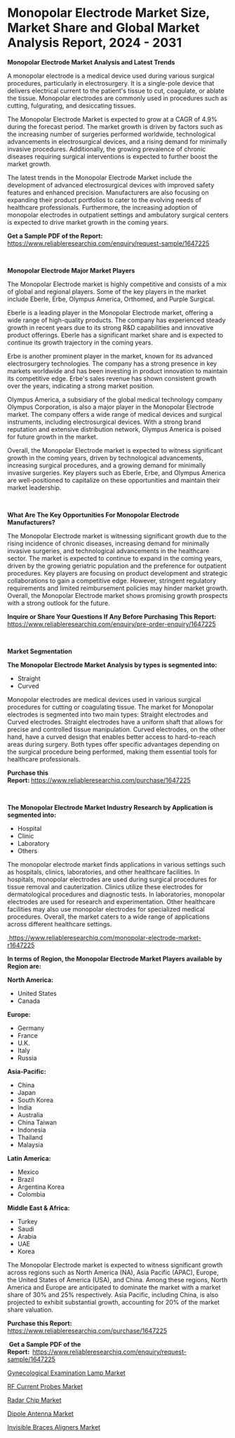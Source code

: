 <p><h1>Monopolar Electrode Market Size, Market Share and Global Market Analysis Report, 2024 - 2031</h1></p><p><strong>Monopolar Electrode Market Analysis and Latest Trends</strong></p>
<p><p>A monopolar electrode is a medical device used during various surgical procedures, particularly in electrosurgery. It is a single-pole device that delivers electrical current to the patient's tissue to cut, coagulate, or ablate the tissue. Monopolar electrodes are commonly used in procedures such as cutting, fulgurating, and desiccating tissues. </p><p>The Monopolar Electrode Market is expected to grow at a CAGR of 4.9% during the forecast period. The market growth is driven by factors such as the increasing number of surgeries performed worldwide, technological advancements in electrosurgical devices, and a rising demand for minimally invasive procedures. Additionally, the growing prevalence of chronic diseases requiring surgical interventions is expected to further boost the market growth.</p><p>The latest trends in the Monopolar Electrode Market include the development of advanced electrosurgical devices with improved safety features and enhanced precision. Manufacturers are also focusing on expanding their product portfolios to cater to the evolving needs of healthcare professionals. Furthermore, the increasing adoption of monopolar electrodes in outpatient settings and ambulatory surgical centers is expected to drive market growth in the coming years.</p></p>
<p><strong>Get a Sample PDF of the Report:&nbsp;</strong> <a href="https://www.reliableresearchiq.com/enquiry/request-sample/1647225">https://www.reliableresearchiq.com/enquiry/request-sample/1647225</a></p>
<p>&nbsp;</p>
<p><strong>Monopolar Electrode Major Market Players</strong></p>
<p><p>The Monopolar Electrode market is highly competitive and consists of a mix of global and regional players. Some of the key players in the market include Eberle, Erbe, Olympus America, Orthomed, and Purple Surgical. </p><p>Eberle is a leading player in the Monopolar Electrode market, offering a wide range of high-quality products. The company has experienced steady growth in recent years due to its strong R&D capabilities and innovative product offerings. Eberle has a significant market share and is expected to continue its growth trajectory in the coming years.</p><p>Erbe is another prominent player in the market, known for its advanced electrosurgery technologies. The company has a strong presence in key markets worldwide and has been investing in product innovation to maintain its competitive edge. Erbe's sales revenue has shown consistent growth over the years, indicating a strong market position.</p><p>Olympus America, a subsidiary of the global medical technology company Olympus Corporation, is also a major player in the Monopolar Electrode market. The company offers a wide range of medical devices and surgical instruments, including electrosurgical devices. With a strong brand reputation and extensive distribution network, Olympus America is poised for future growth in the market.</p><p>Overall, the Monopolar Electrode market is expected to witness significant growth in the coming years, driven by technological advancements, increasing surgical procedures, and a growing demand for minimally invasive surgeries. Key players such as Eberle, Erbe, and Olympus America are well-positioned to capitalize on these opportunities and maintain their market leadership.</p></p>
<p>&nbsp;</p>
<p><strong>What Are The Key Opportunities For Monopolar Electrode Manufacturers?</strong></p>
<p><p>The Monopolar Electrode market is witnessing significant growth due to the rising incidence of chronic diseases, increasing demand for minimally invasive surgeries, and technological advancements in the healthcare sector. The market is expected to continue to expand in the coming years, driven by the growing geriatric population and the preference for outpatient procedures. Key players are focusing on product development and strategic collaborations to gain a competitive edge. However, stringent regulatory requirements and limited reimbursement policies may hinder market growth. Overall, the Monopolar Electrode market shows promising growth prospects with a strong outlook for the future.</p></p>
<p><strong>Inquire or Share Your Questions If Any Before Purchasing This Report:</strong> <a href="https://www.reliableresearchiq.com/enquiry/pre-order-enquiry/1647225">https://www.reliableresearchiq.com/enquiry/pre-order-enquiry/1647225</a></p>
<p>&nbsp;</p>
<p><strong>Market Segmentation</strong></p>
<p><strong>The Monopolar Electrode Market Analysis by types is segmented into:</strong></p>
<p><ul><li>Straight</li><li>Curved</li></ul></p>
<p><p>Monopolar electrodes are medical devices used in various surgical procedures for cutting or coagulating tissue. The market for Monopolar electrodes is segmented into two main types: Straight electrodes and Curved electrodes. Straight electrodes have a uniform shaft that allows for precise and controlled tissue manipulation. Curved electrodes, on the other hand, have a curved design that enables better access to hard-to-reach areas during surgery. Both types offer specific advantages depending on the surgical procedure being performed, making them essential tools for healthcare professionals.</p></p>
<p><strong>Purchase this Report:&nbsp;</strong><a href="https://www.reliableresearchiq.com/purchase/1647225">https://www.reliableresearchiq.com/purchase/1647225</a></p>
<p>&nbsp;</p>
<p><strong>The Monopolar Electrode Market Industry Research by Application is segmented into:</strong></p>
<p><ul><li>Hospital</li><li>Clinic</li><li>Laboratory</li><li>Others</li></ul></p>
<p><p>The monopolar electrode market finds applications in various settings such as hospitals, clinics, laboratories, and other healthcare facilities. In hospitals, monopolar electrodes are used during surgical procedures for tissue removal and cauterization. Clinics utilize these electrodes for dermatological procedures and diagnostic tests. In laboratories, monopolar electrodes are used for research and experimentation. Other healthcare facilities may also use monopolar electrodes for specialized medical procedures. Overall, the market caters to a wide range of applications across different healthcare settings.</p></p>
<p><a href="https://www.reliableresearchiq.com/monopolar-electrode-market-r1647225">&nbsp;https://www.reliableresearchiq.com/monopolar-electrode-market-r1647225</a></p>
<p><strong>In terms of Region, the Monopolar Electrode Market Players available by Region are:</strong></p>
<p>
    <p> <strong> North America: </strong>
        <ul>
            <li>United States</li>
            <li>Canada</li>
        </ul>
        </p> 
    <p> <strong> Europe: </strong>
        <ul>
            <li>Germany</li>
            <li>France</li>
            <li>U.K.</li>
            <li>Italy</li>
            <li>Russia</li>
        </ul>
        </p> 
    <p> <strong> Asia-Pacific: </strong>
        <ul>
            <li>China</li>
            <li>Japan</li>
            <li>South Korea</li>
            <li>India</li>
            <li>Australia</li>
            <li>China Taiwan</li>
            <li>Indonesia</li>
            <li>Thailand</li>
            <li>Malaysia</li>
        </ul>
        </p> 
    <p> <strong> Latin America: </strong>
        <ul>
            <li>Mexico</li>
            <li>Brazil</li>
            <li>Argentina Korea</li>
            <li>Colombia</li>
        </ul>
        </p> 
    <p> <strong> Middle East & Africa: </strong>
        <ul>
            <li>Turkey</li>
            <li>Saudi</li>
            <li>Arabia</li>
            <li>UAE</li>
            <li>Korea</li>
        </ul>
    </p>
    </p>
<p><p>The Monopolar Electrode market is expected to witness significant growth across regions such as North America (NA), Asia Pacific (APAC), Europe, the United States of America (USA), and China. Among these regions, North America and Europe are anticipated to dominate the market with a market share of 30% and 25% respectively. Asia Pacific, including China, is also projected to exhibit substantial growth, accounting for 20% of the market share valuation.</p></p>
<p><strong>Purchase this Report: </strong><a href="https://www.reliableresearchiq.com/purchase/1647225">https://www.reliableresearchiq.com/purchase/1647225</a></p>
<p>&nbsp;<strong>Get a Sample PDF of the Report:&nbsp;&nbsp;</strong><a href="https://www.reliableresearchiq.com/enquiry/request-sample/1647225">https://www.reliableresearchiq.com/enquiry/request-sample/1647225</a></p>
<p><strong></strong></p>
<p><p><a href="https://github.com/kishanagarner91/Market-Research-Report-List-1/blob/main/gynecological-examination-lamp-market.md">Gynecological Examination Lamp Market</a></p><p><a href="https://medium.com/@rontayewer0/rf-current-probes-market-trends-focusing-on-rf-current-probes-market-insight-and-forecast-analysis-d1b039e6af92">RF Current Probes Market</a></p><p><a href="https://medium.com/@brisistensen57567/radar-chip-market-share-market-analysis-growth-trends-forecasts-for-period-from-2024-2031-4c74887f3085">Radar Chip Market</a></p><p><a href="https://medium.com/@jakobeblake51/deep-dive-into-the-dipole-antenna-market-itstrends-market-segmentation-and-competitive-analysis-f387e020d3b3">Dipole Antenna Market</a></p><p><a href="https://github.com/FredaSauer/Market-Research-Report-List-1/blob/main/invisible-braces-aligners-market.md">Invisible Braces Aligners Market</a></p></p>